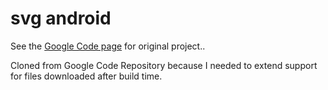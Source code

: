 svg android
===========

See the [Google Code page](https://code.google.com/p/androidsvg/) for original project..

Cloned from Google Code Repository because I needed to extend support for files downloaded after build time. 

